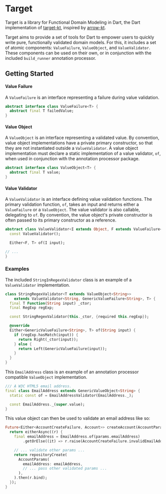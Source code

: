# Target

Target is a library for Functional Domain Modeling in Dart, the Dart implementation
of [target-kt](https://github.com/callius/target-kt), inspired by [arrow-kt](https://arrow-kt.io).

Target aims to provide a set of tools for Dart to empower users to quickly write pure, functionally
validated domain models. For this, it includes a set of atomic components: `ValueFailure`, `ValueObject`,
and `ValueValidator`. These components can be used on their own, or in conjunction with the
included `build_runner` annotation processor.

## Getting Started

#### Value Failure

A `ValueFailure` is an interface representing a failure during value validation.

```dart
abstract interface class ValueFailure<T> {
  abstract final T failedValue;
}
```

#### Value Object

A `ValueObject` is an interface representing a validated value. By convention, value object implementations have a
private primary constructor, so that they are not instantiated outside a `ValueValidator`. A value object implementation
must declare a static implementation of a value validator, `of`, when used in conjunction with the annotation
processor package.

```dart
abstract interface class ValueObject<T> {
  abstract final T value;
}
```

#### Value Validator

A `ValueValidator` is an interface defining value validation functions. The primary validation function, `of`, takes an
input and returns either a `ValueFailure` or a `ValueObject`. The value validator is also callable, delegating to `of`.
By convention, the value object's private constructor is often passed to its primary constructor as a reference.

```dart
abstract class ValueValidator<I extends Object, F extends ValueFailure<I>, T extends ValueObject<I>> {
  const ValueValidator();

  Either<F, T> of(I input);

// ...
}
```

### Examples

The included `StringInRegexValidator` class is an example of a `ValueValidator` implementation.

```dart
class StringRegexValidator<T extends ValueObject<String>>
    extends ValueValidator<String, GenericValueFailure<String>, T> {
  final T Function(String input) _ctor;
  final RegExp regExp;

  const StringRegexValidator(this._ctor, {required this.regExp});

  @override
  Either<GenericValueFailure<String>, T> of(String input) {
    if (regExp.hasMatch(input)) {
      return Right(_ctor(input));
    } else {
      return Left(GenericValueFailure(input));
    }
  }
}
```

This `EmailAddress` class is an example of an annotation processor compatible `ValueObject` implementation.

```dart
/// A W3C HTML5 email address.
final class EmailAddress extends GenericValueObject<String> {
  static const of = EmailAddressValidator(EmailAddress._);

  const EmailAddress._(super.value);
}
```

This value object can then be used to validate an email address like so:

```dart
Future<Either<AccountCreateFailure, Account>> createAccount(AccountParamsDto params) {
  return eitherAsync((r) {
    final emailAddress = EmailAddress.of(params.emailAddress)
        .getOrElse((it) => r.raise(AccountCreateFailure.invalidEmailAddress(it)));

    // ... validate other params ...
    return repositoryCreate(
      AccountParams(
        emailAddress: emailAddress,
        // ... pass other validated params ...
      ),
    ).then(r.bind);
  });
}
```
